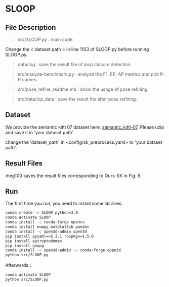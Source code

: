 # SLOOP
## File Description
> src/SLOOP.py : main code

Change the < dataset path >  in line 1103 of SLOOP.py before running SLOOP.py.

> data/log : save the result file of loop closure detection.

> src/analyze-benchmark.py : analyze the F1, EP, AP metrics and plot P-R curves.

> src/pose_refine_readme.md : show the usage of pose refining.
 
> src/data/icp_data : save the result file after pose refining.

## Dataset
We provide the semantic kitti 07 dataset here:   [semantic_kitti-07](https://drive.google.com/file/d/1iXjwXXzNzO5IFKGdadpnsSkPiuydwwUF/view?usp=sharing). Please uzip and save it in 'your dataset path'.

change the 'dataset_path' in <config/sk_preprocess.yaml> to 'your dataset path'.

## Result Files
/neg100 saves the result files corresponding to Ours-SK in Fig. 5.

## Run
The first time you run, you need to install some libraries:
```sh
conda create -n SLOOP python=3.9
conda activate SLOOP
conda install -c conda-forge opencv
conda install numpy matplotlib pandas
conda install -c open3d-admin open3d
pip install pyyaml==5.3.1 rospkg==1.5.0
pip install pycryptodomex
pip install gnupg
conda install -c open3d-admin -c conda-forge open3d
python src/SLOOP.py
```
Afterwards：
```sh
conda activate SLOOP
python src/SLOOP.py
```
